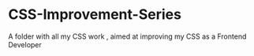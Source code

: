 # CSS-Improvement-Series
A folder with all my CSS work , aimed at improving my CSS as a Frontend Developer
